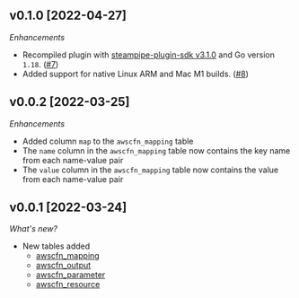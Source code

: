## v0.1.0 [2022-04-27]

_Enhancements_

- Recompiled plugin with [steampipe-plugin-sdk v3.1.0](https://github.com/turbot/steampipe-plugin-sdk/blob/main/CHANGELOG.md#v310--2022-03-30) and Go version `1.18`. ([#7](https://github.com/turbot/steampipe-plugin-awscfn/pull/7))
- Added support for native Linux ARM and Mac M1 builds. ([#8](https://github.com/turbot/steampipe-plugin-awscfn/pull/8))

## v0.0.2 [2022-03-25]

_Enhancements_

- Added column `map` to the `awscfn_mapping` table
- The `name` column in the `awscfn_mapping` table now contains the key name from each name-value pair
- The `value` column in the `awscfn_mapping` table now contains the value from each name-value pair

## v0.0.1 [2022-03-24]

_What's new?_

- New tables added
  - [awscfn_mapping](https://hub.steampipe.io/plugins/turbot/awscfn/tables/awscfn_mapping)
  - [awscfn_output](https://hub.steampipe.io/plugins/turbot/awscfn/tables/awscfn_output)
  - [awscfn_parameter](https://hub.steampipe.io/plugins/turbot/awscfn/tables/awscfn_parameter)
  - [awscfn_resource](https://hub.steampipe.io/plugins/turbot/awscfn/tables/awscfn_resource)
